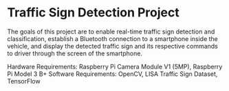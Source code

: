 # Traffic Sign Detection Project

The goals of this project are to enable real-time traffic sign detection and classification, establish a Bluetooth connection to a smartphone inside the vehicle, and display the detected traffic sign and its respective commands to driver through the screen of the smartphone.

Hardware Requirements: Raspberry Pi Camera Module V1 (5MP), Raspberry Pi Model 3 B+ 
Software Requirements: OpenCV, LISA Traffic Sign Dataset, TensorFlow
